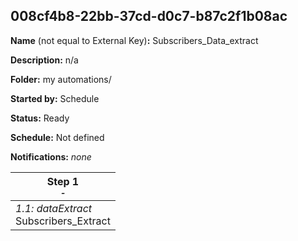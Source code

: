 ## 008cf4b8-22bb-37cd-d0c7-b87c2f1b08ac

**Name** (not equal to External Key)**:** Subscribers_Data_extract

**Description:** n/a

**Folder:** my automations/

**Started by:** Schedule

**Status:** Ready

**Schedule:** Not defined

**Notifications:** _none_


| Step 1<br>_<small>-</small>_ |
| --- |
| _1.1: dataExtract_<br>Subscribers_Extract |
